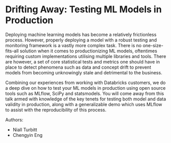 # Drifting Away: Testing ML Models in Production

Deploying machine learning models has become a relatively frictionless process. However, properly deploying a model with a robust testing and monitoring framework is a vastly more complex task. There is no one-size-fits-all solution when it comes to productionizing ML models, oftentimes requiring custom implementations utilising multiple libraries and tools. There are however, a set of core statistical tests and metrics one should have in place to detect phenomena such as data and concept drift to prevent models from becoming unknowingly stale and detrimental to the business.

Combining our experiences from working with Databricks customers, we do a deep dive on how to test your ML models in production using open source tools such as MLflow, SciPy and statsmodels. You will come away from this talk armed with knowledge of the key tenets for testing both model and data validity in production, along with a generalizable demo which uses MLflow to assist with the reproducibility of this process.

Authors:
- Niall Turbitt
- Chengyin Eng
